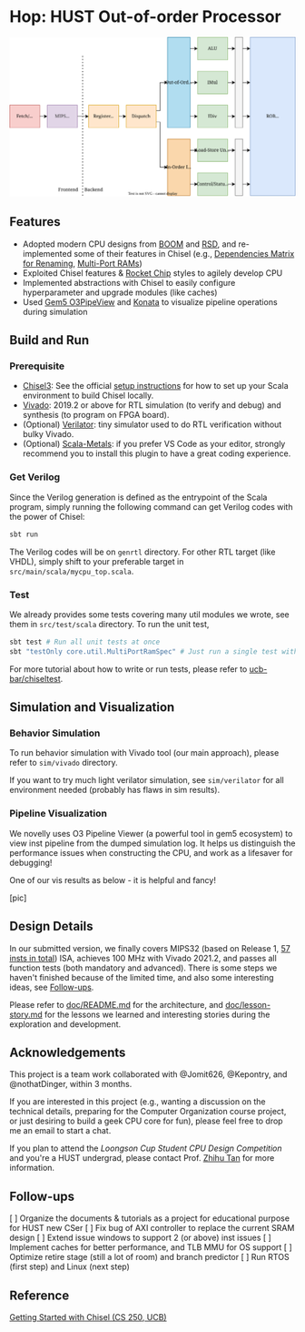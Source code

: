 # Hop: HUST Out-of-order Processor

![hop-cpu](./doc/hop-cpu.svg)

## Features

- Adopted modern CPU designs from [BOOM](https://github.com/riscv-boom/riscv-boom) and [RSD](https://github.com/rsd-devel/rsd), and re-implemented some of their features in Chisel (e.g., [Dependencies Matrix for Renaming](https://docs.boom-core.org/en/latest/sections/rename-stage.html), [Multi-Port RAMs](https://tomverbeure.github.io/2019/08/03/Multiport-Memories.html))
- Exploited Chisel features & [Rocket Chip](https://github.com/chipsalliance/rocket-chip) styles to agilely develop CPU
- Implemented abstractions with Chisel to easily configure hyperparameter and upgrade modules (like caches)
- Used [Gem5 O3PipeView](https://www.gem5.org/documentation/general_docs/cpu_models/visualization/) and [Konata](https://github.com/shioyadan/Konata) to visualize pipeline operations during simulation

## Build and Run

### Prerequisite

- [Chisel3](https://www.chisel-lang.org/): See the official [setup instructions](https://github.com/chipsalliance/chisel3/blob/master/SETUP.md) for how to set up your Scala environment to build Chisel locally.
- [Vivado](https://www.xilinx.com/products/design-tools/vivado.html): 2019.2 or above for RTL simulation (to verify and debug) and synthesis (to program on FPGA board).
- (Optional) [Verilator](https://www.veripool.org/verilator/): tiny simulator used to do RTL verification without bulky Vivado.
- (Optional) [Scala-Metals](https://scalameta.org/metals/docs/editors/vscode/): if you prefer VS Code as your editor, strongly recommend you to install this plugin to have a great coding experience.

### Get Verilog

Since the Verilog generation is defined as the entrypoint of the Scala program, simply running the following command can get Verilog codes with the power of Chisel:
```bash
sbt run
```

The Verilog codes will be on `genrtl` directory. For other RTL target (like VHDL), simply shift to your preferable target in `src/main/scala/mycpu_top.scala`.

### Test

We already provides some tests covering many util modules we wrote, see them in `src/test/scala` directory. To run the unit test,
```bash
sbt test # Run all unit tests at once
sbt "testOnly core.util.MultiPortRamSpec" # Just run a single test with spec name
```

For more tutorial about how to write or run tests, please refer to [ucb-bar/chiseltest](https://github.com/ucb-bar/chiseltest).

## Simulation and Visualization

### Behavior Simulation

To run behavior simulation with Vivado tool (our main approach), please refer to `sim/vivado` directory.

If you want to try much light verilator simulation, see `sim/verilator` for all environment needed (probably has flaws in sim results).

### Pipeline Visualization

We novelly uses O3 Pipeline Viewer (a powerful tool in gem5 ecosystem) to view inst pipeline from the dumped simulation log. It helps us distinguish the performance issues when constructing the CPU, and work as a lifesaver for debugging!

One of our vis results as below - it is helpful and fancy!

[pic]

## Design Details

In our submitted version, we finally covers MIPS32 (based on Release 1, [57 insts in total](https://github.com/ueqri/hop-cpu/tree/main/src/main/scala/Instructions.scala)) ISA, achieves 100 MHz with Vivado 2021.2, and passes all function tests (both mandatory and advanced). There is some steps we haven't finished because of the limited time, and also some interesting ideas, see [Follow-ups](#follow-ups).

Please refer to [doc/README.md](https://github.com/ueqri/hop-cpu/tree/main/doc) for the architecture, and [doc/lesson-story.md](https://github.com/ueqri/hop-cpu/tree/main/doc/lesson-story.md) for the lessons we learned and interesting stories during the exploration and development.

## Acknowledgements

This project is a team work collaborated with @Jomit626, @Kepontry, and @nothatDinger, within 3 months.

If you are interested in this project (e.g., wanting a discussion on the technical details, preparing for the Computer Organization course project, or just desiring to build a geek CPU core for fun), please feel free to drop me an email to start a chat.

If you plan to attend the *Loongson Cup Student CPU Design Competition* and you're a HUST undergrad, please contact Prof. [Zhihu Tan](http://faculty.hust.edu.cn/tanzhihu/en/index.htm) for more information.

## Follow-ups

[ ] Organize the documents & tutorials as a project for educational purpose for HUST new CSer
[ ] Fix bug of AXI controller to replace the current SRAM design
[ ] Extend issue windows to support 2 (or above) inst issues
[ ] Implement caches for better performance, and TLB MMU for OS support
[ ] Optimize retire stage (still a lot of room) and branch predictor
[ ] Run RTOS (first step) and Linux (next step)

## Reference

[Getting Started with Chisel (CS 250, UCB)](https://inst.eecs.berkeley.edu/~cs250/sp16/handouts/chisel-getting-started.pdf)